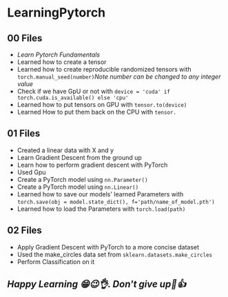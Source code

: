 # LearningPytorch

## 00 Files
  - *Learn Pytorch Fundamentals*
  - Learned how to create a tensor
  - Learned how to create reproducible randomized tensors with `torch.manual_seed(number)`*Note number can be changed to any integer value*
  - Check if we have GpU or not with `device = 'cuda' if torch.cuda.is_available() else 'cpu'`
  - Learned how to put tensors on GPU with `tensor.to(device)`
  - Learned How to put them back on the CPU with `tensor.`

## 01 Files
  - Created a linear data with X and y 
  - Learn Gradient Descent from the ground up
  - Learn how to perform gradient descent with PyTorch
  - Used Gpu
  - Create a PyTorch model using `nn.Parameter()`
  - Create a PyTorch model using `nn.Linear()`
  - Learned how to save our models' learned Parameters with `torch.save(obj = model.state_dict(), f='path/name_of_model.pth')`
  - Learned how to load the Parameters with `torch.load(path)`

## 02 Files
  - Apply Gradient Descent with PyTorch to a more concise dataset
  - Used the make_circles data set from `sklearn.datasets.make_circles`
  - Perform Classification on it

## *Happy Learning 😁😉👌. Don't give up💪👍*
